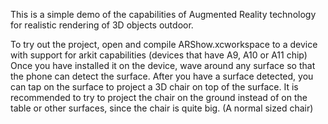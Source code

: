 This is a simple demo of the capabilities of Augmented Reality technology for realistic rendering of 3D objects outdoor.

To try out the project, open and compile ARShow.xcworkspace to a device with support for arkit capabilities (devices that have A9, A10 or A11 chip)
Once you have installed it on the device, wave around any surface so that the phone can detect the surface. 
After you have a surface detected, you can tap on the surface to project a 3D chair on top of the surface. 
It is recommended to try to project the chair on the ground instead of on the table or other surfaces, since the chair is quite big. (A normal sized chair)

